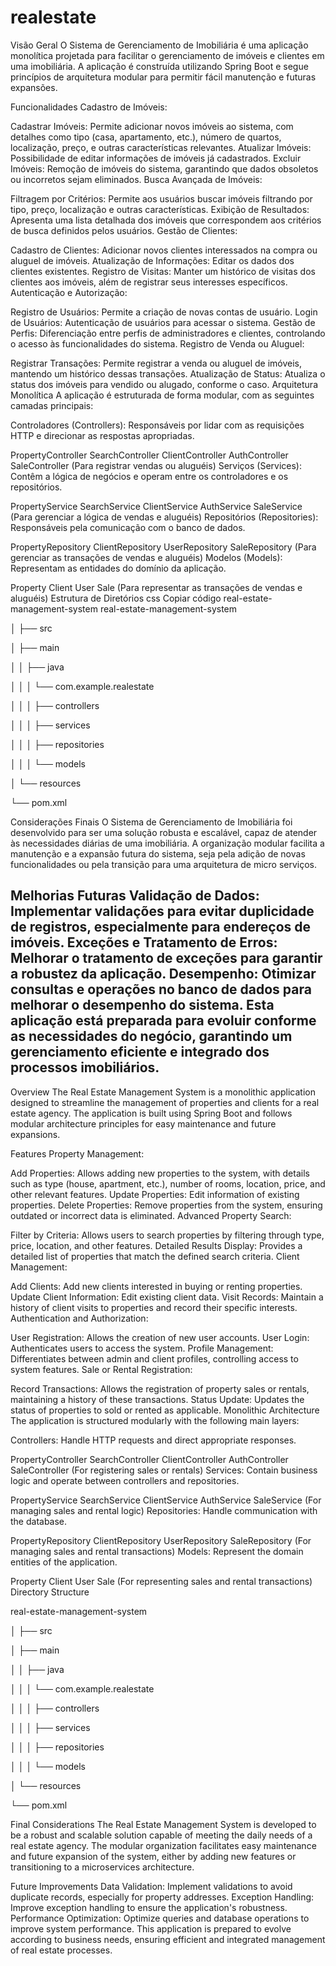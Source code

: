 # realestate
Visão Geral
O Sistema de Gerenciamento de Imobiliária é uma aplicação monolítica projetada para facilitar o gerenciamento de imóveis e clientes em uma imobiliária. A aplicação é construída utilizando Spring Boot e segue princípios de arquitetura modular para permitir fácil manutenção e futuras expansões.

Funcionalidades
Cadastro de Imóveis:

Cadastrar Imóveis: Permite adicionar novos imóveis ao sistema, com detalhes como tipo (casa, apartamento, etc.), número de quartos, localização, preço, e outras características relevantes.
Atualizar Imóveis: Possibilidade de editar informações de imóveis já cadastrados.
Excluir Imóveis: Remoção de imóveis do sistema, garantindo que dados obsoletos ou incorretos sejam eliminados.
Busca Avançada de Imóveis:

Filtragem por Critérios: Permite aos usuários buscar imóveis filtrando por tipo, preço, localização e outras características.
Exibição de Resultados: Apresenta uma lista detalhada dos imóveis que correspondem aos critérios de busca definidos pelos usuários.
Gestão de Clientes:

Cadastro de Clientes: Adicionar novos clientes interessados na compra ou aluguel de imóveis.
Atualização de Informações: Editar os dados dos clientes existentes.
Registro de Visitas: Manter um histórico de visitas dos clientes aos imóveis, além de registrar seus interesses específicos.
Autenticação e Autorização:

Registro de Usuários: Permite a criação de novas contas de usuário.
Login de Usuários: Autenticação de usuários para acessar o sistema.
Gestão de Perfis: Diferenciação entre perfis de administradores e clientes, controlando o acesso às funcionalidades do sistema.
Registro de Venda ou Aluguel:

Registrar Transações: Permite registrar a venda ou aluguel de imóveis, mantendo um histórico dessas transações.
Atualização de Status: Atualiza o status dos imóveis para vendido ou alugado, conforme o caso.
Arquitetura Monolítica
A aplicação é estruturada de forma modular, com as seguintes camadas principais:

Controladores (Controllers): Responsáveis por lidar com as requisições HTTP e direcionar as respostas apropriadas.

PropertyController
SearchController
ClientController
AuthController
SaleController (Para registrar vendas ou aluguéis)
Serviços (Services): Contêm a lógica de negócios e operam entre os controladores e os repositórios.

PropertyService
SearchService
ClientService
AuthService
SaleService (Para gerenciar a lógica de vendas e aluguéis)
Repositórios (Repositories): Responsáveis pela comunicação com o banco de dados.

PropertyRepository
ClientRepository
UserRepository
SaleRepository (Para gerenciar as transações de vendas e aluguéis)
Modelos (Models): Representam as entidades do domínio da aplicação.

Property
Client
User
Sale (Para representar as transações de vendas e aluguéis)
Estrutura de Diretórios
css
Copiar código
real-estate-management-system
real-estate-management-system

│
├── src

│   ├── main

│   │   ├── java

│   │   │   └── com.example.realestate

│   │   │       ├── controllers

│   │   │       ├── services

│   │   │       ├── repositories

│   │   │       └── models

│   └── resources

└── pom.xml


Considerações Finais
O Sistema de Gerenciamento de Imobiliária foi desenvolvido para ser uma solução robusta e escalável, capaz de atender às necessidades diárias de uma imobiliária. A organização modular facilita a manutenção e a expansão futura do sistema, seja pela adição de novas funcionalidades ou pela transição para uma arquitetura de micro serviços.

Melhorias Futuras
Validação de Dados: Implementar validações para evitar duplicidade de registros, especialmente para endereços de imóveis.
Exceções e Tratamento de Erros: Melhorar o tratamento de exceções para garantir a robustez da aplicação.
Desempenho: Otimizar consultas e operações no banco de dados para melhorar o desempenho do sistema.
Esta aplicação está preparada para evoluir conforme as necessidades do negócio, garantindo um gerenciamento eficiente e integrado dos processos imobiliários.
-----------------------------------------------------------------------------------------------------------------------------------------


Overview
The Real Estate Management System is a monolithic application designed to streamline the management of properties and clients for a real estate agency. The application is built using Spring Boot and follows modular architecture principles for easy maintenance and future expansions.

Features
Property Management:

Add Properties: Allows adding new properties to the system, with details such as type (house, apartment, etc.), number of rooms, location, price, and other relevant features.
Update Properties: Edit information of existing properties.
Delete Properties: Remove properties from the system, ensuring outdated or incorrect data is eliminated.
Advanced Property Search:

Filter by Criteria: Allows users to search properties by filtering through type, price, location, and other features.
Detailed Results Display: Provides a detailed list of properties that match the defined search criteria.
Client Management:

Add Clients: Add new clients interested in buying or renting properties.
Update Client Information: Edit existing client data.
Visit Records: Maintain a history of client visits to properties and record their specific interests.
Authentication and Authorization:

User Registration: Allows the creation of new user accounts.
User Login: Authenticates users to access the system.
Profile Management: Differentiates between admin and client profiles, controlling access to system features.
Sale or Rental Registration:

Record Transactions: Allows the registration of property sales or rentals, maintaining a history of these transactions.
Status Update: Updates the status of properties to sold or rented as applicable.
Monolithic Architecture
The application is structured modularly with the following main layers:

Controllers: Handle HTTP requests and direct appropriate responses.

PropertyController
SearchController
ClientController
AuthController
SaleController (For registering sales or rentals)
Services: Contain business logic and operate between controllers and repositories.

PropertyService
SearchService
ClientService
AuthService
SaleService (For managing sales and rental logic)
Repositories: Handle communication with the database.

PropertyRepository
ClientRepository
UserRepository
SaleRepository (For managing sales and rental transactions)
Models: Represent the domain entities of the application.

Property
Client
User
Sale (For representing sales and rental transactions)
Directory Structure

real-estate-management-system

│
├── src

│   ├── main

│   │   ├── java

│   │   │   └── com.example.realestate

│   │   │       ├── controllers

│   │   │       ├── services

│   │   │       ├── repositories

│   │   │       └── models

│   └── resources

└── pom.xml

Final Considerations
The Real Estate Management System is developed to be a robust and scalable solution capable of meeting the daily needs of a real estate agency. The modular organization facilitates easy maintenance and future expansion of the system, either by adding new features or transitioning to a microservices architecture.

Future Improvements
Data Validation: Implement validations to avoid duplicate records, especially for property addresses.
Exception Handling: Improve exception handling to ensure the application's robustness.
Performance Optimization: Optimize queries and database operations to improve system performance.
This application is prepared to evolve according to business needs, ensuring efficient and integrated management of real estate processes.
